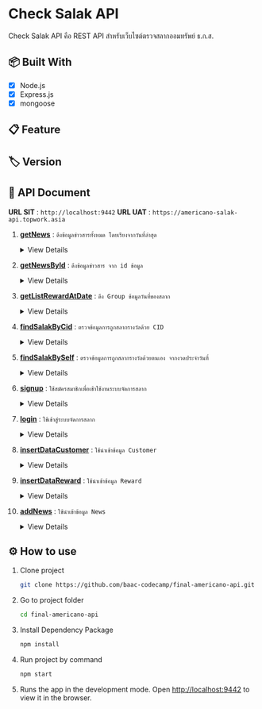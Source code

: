 # Check Salak API

Check Salak API คือ REST API สำหรับเว็บไซต์ตรวจสลากออมทรัพย์ ธ.ก.ส.

## 📦 Built With

- [x] Node.js
- [x] Express.js
- [x] mongoose

## 📋 Feature

## 🏷 Version

## 📘 API Document

**URL SIT** : `http://localhost:9442`
**URL UAT** : `https://americano-salak-api.topwork.asia`

1. **[getNews](#)** : `ดึงข้อมูลข่าวสารทั้งหมด โดยเรียงจากวันที่ล่าสุด`
   <details>
   <summary>View Details</summary>

   - **Method** : `GET`
   - **Url** : `http://{URL}:{PORT}/front/getNews`
   - **Request** :
     - header : `-`
     - body : `-`
     - param : `-`
     - queryString : `-`
   - **Response** :

     ```json
     {
       "response_status": "success",
       "response_message": "Get News Success!",
       "response_data": {
         "ListNews": [
           {
             "_id": "5f339227cb71c124ba2f417e",
             "title": "ฝาก-โอนเงินที่ตู้บุญเติม ลุ้นรับทองคำหนัก 2 สลึง",
             "imgUrl": "https://www.baac.or.th/file-upload/015299-1-OK%20AD_A-Mobile%20-01.jpg",
             "desc": "ฝาก-โอนเงินที่ตู้บุญเติม ลุ้นรับทองคำหนัก 2 สลึง",
             "createdAt": "2020-08-12T06:54:31.542Z",
             "updatedAt": "2020-08-12T06:54:31.542Z",
             "__v": 0,
             "id": "5f339227cb71c124ba2f417e"
           },
           {
             "_id": "5f339227cb71c124ba2f417f",
             "title": "งานมหกรรมการเงินโคราช ครั้งที่ 14 Money Expo Korat 2020",
             "imgUrl": "https://www.baac.or.th/file-upload/015295-1-leaflet%20on%20web-1.jpg",
             "desc": "งานมหกรรมการเงินโคราช ครั้งที่ 14 Money Expo Korat 2020",
             "createdAt": "2020-08-12T06:54:31.542Z",
             "updatedAt": "2020-08-12T06:54:31.542Z",
             "__v": 0,
             "id": "5f339227cb71c124ba2f417f"
           }
         ]
       }
     }
     ```

     </details>

2. **[getNewsById](#)** : `ดึงข้อมูลข่าวสาร จาก id ข้อมูล`
   <details>
   <summary>View Details</summary>

   - **Method** : `GET`
   - **Url** : `http://{URL}:{PORT}/front/getNews/:id`
   - **Request** :
     - header : `-`
     - body : `-`
     - param : `id`
     - queryString : `-`
   - **Response** :
     ```json
     {
       "response_status": "success",
       "response_message": "Get news by id success!",
       "response_data": {
         "currNews": {
           "_id": "5f339227cb71c124ba2f417e",
           "title": "ฝาก-โอนเงินที่ตู้บุญเติม ลุ้นรับทองคำหนัก 2 สลึง",
           "imgUrl": "https://www.baac.or.th/file-upload/015299-1-OK%20AD_A-Mobile%20-01.jpg",
           "desc": "ฝาก-โอนเงินที่ตู้บุญเติม ลุ้นรับทองคำหนัก 2 สลึง",
           "createdAt": "2020-08-12T06:54:31.542Z",
           "updatedAt": "2020-08-12T06:54:31.542Z",
           "__v": 0,
           "id": "5f339227cb71c124ba2f417e"
         }
       }
     }
     ```

    </details>

3. **[getListRewardAtDate](#)** : `ดึง Group ข้อมูลวันที่ของสลาก`
   <details>
   <summary>View Details</summary>

   - **Method** : `GET`
   - **Url** : `http://{URL}:{PORT}/front/getListRewardAtDate`
   - **Request** :
     - header : `-`
     - body : `-`
     - param : `-`
     - queryString : `-`
   - **Response** :

     ```json
     {
       "response_status": "success",
       "response_message": "Get list reardAtDate success!",
       "response_data": {
         "ListRewardAtDate": ["2020-06-16T00:00:00.000Z", "2020-07-16T00:00:00.000Z"]
       }
     }
     ```

     </details>

4. **[findSalakByCid](#)** : `ตรวจข้อมูลการถูกสลากรางวัลด้วย CID`
   <details>
   <summary>View Details</summary>

   - **Method** : `POST`
   - **Url** : `http://{URL}:{PORT}/front/findSalakByCid`
   - **Request** :
     - header : `Content-Type: application/json`
     - body :
       ```json
       {
         "cid": "1770200005105",
         "bod": "2020-09-03"
       }
       ```
     - param : `-`
     - queryString : `-`
   - **Response** :
     ```json
     {
       "response_status": "success",
       "response_message": "Find salak by cid success!",
       "response_data": {
         "_id": "5f2ac61462e0850a0269d0fc",
         "cid": "1770200005105",
         "cif": "32588666",
         "cusName": "ก็ หน่อทิม",
         "bod": "1991-09-03T00:00:00.000Z",
         "arrReward": [
           {
             "accNo": "400031732942",
             "accName": "นางสาว ก็ หน่อทิม",
             "accType": "1",
             "salakNoStart": "80000000",
             "salakNoEnd": "80000199",
             "rewardAtDate": "2020-06-16T00:00:00.000Z",
             "rewardAtSeq": "1",
             "rewardPrice": 1000000,
             "rewardNo": "80000023"
           },
           {
             "accNo": "400031732942",
             "accName": "นางสาว ก็ หน่อทิม",
             "accType": "1",
             "salakNoStart": "80000000",
             "salakNoEnd": "80000199",
             "rewardAtDate": "2020-06-16T00:00:00.000Z",
             "rewardAtSeq": "4",
             "rewardPrice": 400,
             "rewardNo": "80000198"
           },
           {
             "accNo": "400031732942",
             "accName": "นางสาว ก็ หน่อทิม",
             "accType": "1",
             "salakNoStart": "80000000",
             "salakNoEnd": "80000199",
             "rewardAtDate": "2020-06-16T00:00:00.000Z",
             "rewardAtSeq": "5",
             "rewardPrice": 50,
             "rewardNo": "80000199"
           },
           {
             "accNo": "400031732942",
             "accName": "นางสาว ก็ หน่อทิม",
             "accType": "1",
             "salakNoStart": "80000000",
             "salakNoEnd": "80000199",
             "rewardAtDate": "2020-07-16T00:00:00.000Z",
             "rewardAtSeq": "1",
             "rewardPrice": 1000000,
             "rewardNo": "80000023"
           },
           {
             "accNo": "400031732942",
             "accName": "นางสาว ก็ หน่อทิม",
             "accType": "1",
             "salakNoStart": "80000000",
             "salakNoEnd": "80000199",
             "rewardAtDate": "2020-07-16T00:00:00.000Z",
             "rewardAtSeq": "4",
             "rewardPrice": 400,
             "rewardNo": "80000198"
           },
           {
             "accNo": "400031732942",
             "accName": "นางสาว ก็ หน่อทิม",
             "accType": "1",
             "salakNoStart": "80000000",
             "salakNoEnd": "80000199",
             "rewardAtDate": "2020-07-16T00:00:00.000Z",
             "rewardAtSeq": "5",
             "rewardPrice": 50,
             "rewardNo": "80000199"
           }
         ]
       }
     }
     ```
     ```json
     {
       "response_status": "fail",
       "response_message": "Is not cid!",
       "response_data": {}
     }
     ```
     ```json
     {
       "response_status": "fail",
       "response_message": "Is not bod!",
       "response_data": {}
     }
     ```

    </details>

5. **[findSalakBySelf](#)** : `ตรวจข้อมูลการถูกสลากรางวัลด้วยตนเอง จากงวดประจำวันที่`
   <details>
   <summary>View Details</summary>

   - **Method** : `POST`
   - **Url** : `http://{URL}:{PORT}/front/findSalakBySelf`
   - **Request** :
     - header : `Content-Type: application/json`
     - body :
       ```json
       {
         "rewardAtDate": "2020-06-16"
       }
       ```
     - param : `-`
     - queryString : `-`
   - **Response** :
     ```json
     {
       "response_status": "success",
       "response_message": "Find salak by self success!",
       "response_data": {
         "rewardAtDate": "2020-06-16T00:00:00.000Z",
         "seq1": {
           "no": ["80000023"],
           "price": 1000000
         },
         "seq2": {
           "no": ["222221", "222222"],
           "price": 20000
         },
         "seq3": {
           "no": ["333331", "333332", "333333"],
           "price": 3000
         },
         "seq4": {
           "no": ["444443", "444444", "444442", "80000198"],
           "price": 400
         },
         "seq5": {
           "no": ["80000199", "555551", "555554", "555553", "555555"],
           "price": 50
         }
       }
     }
     ```
     ```json
     {
       "response_status": "fail",
       "response_message": "Is not rewardDate!",
       "response_data": {}
     }
     ```

    </details>

6. **[signup](#)** : `ใช้สมัครสมาชิกเพื่อเช้าใช้งานระบบจัดการสลาก`
   <details>
   <summary>View Details</summary>

   - **Method** : `POST`
   - **Url** : `http://{URL}:{PORT}/admin/signup`
   - **Request** :
     - header : `Content-Type: application/json`
     - body :
       ```json
       {
         "username": "Test.c",
         "password": "baac",
         "fullname": "Test Codecamp"
       }
       ```
     - param : `-`
     - queryString : `-`
   - **Response** :
     ```json
     {
       "response_status": "success",
       "response_message": "signup success!",
       "response_data": {
         "username": "Test.c"
       }
     }
     ```
     ```json
     {
       "response_status": "fail",
       "response_message": "Username already exits",
       "response_data": {}
     }
     ```

    </details>

7. **[login](#)** : `ใช้เข้าสู่ระบบจัดการสลาก`
   <details>
   <summary>View Details</summary>

   - **Method** : `POST`
   - **Url** : `http://{URL}:{PORT}/admin/login`
   - **Request** :
     - header : `Content-Type: application/json`
     - body :
       ```json
       {
         "username": "Test.c",
         "password": "baac"
       }
       ```
     - param : `-`
     - queryString : `-`
   - **Response** :
     ```json
     {
       "response_status": "success",
       "response_message": "Login is success!",
       "response_data": {
         "username": "Test.c",
         "fullname": "Test Codecamp",
         "token": "eyJhbGciOiJIUzI1NiIsInR5cCI6IkpXVCJ9.eyJpZCI6IjVmMzNkMmY1MWY4M2M0MmMzMDJiYzE2ZiIsImZ1bGxuYW1lIjoiVGVzdCBDb2RlY2FtcCIsImlhdCI6MTU5NzIzMjE2NCwiZXhwIjoxNTk3MzE4NTY0fQ.7w5pFg7CejFWIISf5mgp6EQ_FUvuyl-jhjjuFnTvRVs",
         "expires_in": 1597318564
       }
     }
     ```
     ```json
     {
       "response_status": "fail",
       "response_message": "Username or password is wrong!",
       "response_data": {}
     }
     ```

    </details>

8. **[insertDataCustomer](#)** : `ใช้นำเข้าข้อมูล Customer`
    <details>
   <summary>View Details</summary>

   - **Method** : `POST`
   - **Url** : `http://{URL}:{PORT}/admin/insertDataCustomer`
   - **Request** :
     - header : `Content-Type: application/json`
     - body :
       ```json
       {
         "listDataCustomer": [
           {
             "Seq": 1,
             "CID": "1770200005105",
             "CIFNo": "32588666",
             "CIFName": "ก็ หน่อทิม",
             "BOD": "1991-09-03",
             "AccType": "1",
             "AccNo": "400031732942",
             "AccName": "นางสาว ก็ หน่อทิม   ",
             "SalakStart": "80000000",
             "SalakEnd": "80000199"
           },
           {
             "Seq": 2,
             "CID": "1469900113891",
             "CIFNo": "34097420",
             "CIFName": "กช ภูหมั่นเพียร",
             "BOD": "1991-09-03",
             "AccType": "1",
             "AccNo": "400035720137",
             "AccName": "นางสาว กช ภูหมั่นเพียร   ",
             "SalakStart": "80000200",
             "SalakEnd": "80000202"
           },
           {
             "Seq": 3,
             "CID": "1409900484457",
             "CIFNo": "26115005",
             "CIFName": "กชกนก แสงสิทธิ์",
             "BOD": "1991-09-03",
             "AccType": "1",
             "AccNo": "400024452700",
             "AccName": "น.ส. กชกนก แสงสิทธิ์   ",
             "SalakStart": "80000203",
             "SalakEnd": "80000222"
           },
           {
             "Seq": 4,
             "CID": "1209600156073",
             "CIFNo": "34036900",
             "CIFName": "กชกมล กมลสุวรรณ",
             "BOD": "1991-09-03",
             "AccType": "1",
             "AccNo": "400034994371",
             "AccName": "นางสาว กชกมล กมลสุวรรณ   ",
             "SalakStart": "80000223",
             "SalakEnd": "80000622"
           },
           {
             "Seq": 5,
             "CID": "1529900131316",
             "CIFNo": "1940297",
             "CIFName": "กชกมล ภูชิตจตุรภัทร์",
             "BOD": "1991-09-03",
             "AccType": "1",
             "AccNo": "400035451712",
             "AccName": "นางสาว กชกมล ภูชิตจตุรภัทร์   ",
             "SalakStart": "80000623",
             "SalakEnd": "80000642"
           },
           {
             "Seq": 6,
             "CID": "1540100051557",
             "CIFNo": "16888369",
             "CIFName": "กชกร กอบคำ",
             "BOD": "1991-09-03",
             "AccType": "1",
             "AccNo": "400033847999",
             "AccName": "นางสาว กชกร กอบคำ   ",
             "SalakStart": "80000643",
             "SalakEnd": "80000643"
           },
           {
             "Seq": 7,
             "CID": "1100800964478",
             "CIFNo": "33275561",
             "CIFName": "กชกร จารุเรืองสุข",
             "BOD": "1991-09-03",
             "AccType": "1",
             "AccNo": "400033779435",
             "AccName": "นางสาว กชกร จารุเรืองสุข   ",
             "SalakStart": "80000644",
             "SalakEnd": "80000644"
           },
           {
             "Seq": 8,
             "CID": "1119900766889",
             "CIFNo": "34036917",
             "CIFName": "กชกร ชัยเชิดชู",
             "BOD": "1991-09-03",
             "AccType": "1",
             "AccNo": "400034978701",
             "AccName": "นางสาว กชกร ชัยเชิดชู   ",
             "SalakStart": "80000645",
             "SalakEnd": "80000744"
           },
           {
             "Seq": 9,
             "CID": "1909800636404",
             "CIFNo": "31976239",
             "CIFName": "กชกร ดุลยพัชร์",
             "BOD": "1991-09-03",
             "AccType": "1",
             "AccNo": "400032795266",
             "AccName": "นางสาว กชกร ดุลยพัชร์   ",
             "SalakStart": "80000745",
             "SalakEnd": "80000794"
           },
           {
             "Seq": 10,
             "CID": "1520800009383",
             "CIFNo": "8285312",
             "CIFName": "กชกร นันทะวงศ์",
             "BOD": "1991-09-03",
             "AccType": "1",
             "AccNo": "400035786115",
             "AccName": "นางสาว กชกร นันทะวงศ์   ",
             "SalakStart": "80000795",
             "SalakEnd": "80000894"
           },
           {
             "Seq": 11,
             "CID": "1770200005105",
             "CIFNo": "32588666",
             "CIFName": "ก็ หน่อทิม",
             "BOD": "1991-09-03",
             "AccType": "1",
             "AccNo": "400031732942",
             "AccName": "นางสาว ก็ หน่อทิม   ",
             "SalakStart": "80002000",
             "SalakEnd": "80002010"
           },
           {
             "Seq": 12,
             "CID": "1770200005105",
             "CIFNo": "32588666",
             "CIFName": "ก็ หน่อทิม",
             "BOD": "1991-09-03",
             "AccType": "1",
             "AccNo": "400031732942",
             "AccName": "นางสาว ก็ หน่อทิม   ",
             "SalakStart": "80003000",
             "SalakEnd": "80003020"
           },
           {
             "Seq": 13,
             "CID": "1770200005105",
             "CIFNo": "32588666",
             "CIFName": "ก็ หน่อทิม",
             "BOD": "1991-09-03",
             "AccType": "3",
             "AccNo": "500031732945",
             "AccName": "นางสาว ก็ หน่อทิม   ",
             "SalakStart": "90004000",
             "SalakEnd": "90004020"
           },
           {
             "Seq": 14,
             "CID": "1770200005105",
             "CIFNo": "32588666",
             "CIFName": "ก็ หน่อทิม",
             "BOD": "1991-09-03",
             "AccType": "3",
             "AccNo": "500031732945",
             "AccName": "นางสาว ก็ หน่อทิม   ",
             "SalakStart": "90005000",
             "SalakEnd": "90005020"
           }
         ]
       }
       ```
     - param : `-`
     - queryString : `-`
   - **Response** :
     ```json
     {
       "response_status": "success",
       "response_message": "Add New Customer Success!",
       "response_data": {}
     }
     ```

    </details>

9. **[insertDataReward](#)** : `ใช้นำเข้าข้อมูล Reward`
   <details>
   <summary>View Details</summary>

   - **Method** : `POST`
   - **Url** : `http://{URL}:{PORT}/admin/insertDataReward`
   - **Request** :
   - header : `Content-Type: application/json`
   - body :
     ```json
     {
       "listDataReward": [
         {
           "RewardAtDate": "2020-06-16",
           "RewardAtSeq": "1",
           "RewardPrice": "1000000",
           "RewardNo": "9182368"
         },
         {
           "RewardAtDate": "2020-06-16",
           "RewardAtSeq": "2",
           "RewardPrice": "20000",
           "RewardNo": 4948894
         },
         {
           "RewardAtDate": "2020-06-16",
           "RewardAtSeq": "2",
           "RewardPrice": "20000",
           "RewardNo": 5040803
         },
         {
           "RewardAtDate": "2020-06-16",
           "RewardAtSeq": "2",
           "RewardPrice": "3000",
           "RewardNo": 6358780
         },
         {
           "RewardAtDate": "2020-06-16",
           "RewardAtSeq": "3",
           "RewardPrice": "3000",
           "RewardNo": "0072809"
         },
         {
           "RewardAtDate": "2020-06-16",
           "RewardAtSeq": "3",
           "RewardPrice": "3000",
           "RewardNo": "0466749"
         },
         {
           "RewardAtDate": "2020-06-16",
           "RewardAtSeq": "3",
           "RewardPrice": "400",
           "RewardNo": 3159724
         },
         {
           "RewardAtDate": "2020-06-16",
           "RewardAtSeq": "3",
           "RewardPrice": "400",
           "RewardNo": "3721866"
         },
         {
           "RewardAtDate": "2020-06-16",
           "RewardAtSeq": "3",
           "RewardPrice": "400",
           "RewardNo": 4235750
         }
       ]
     }
     ```
   - param : `-`
   - queryString : `-`
   - **Response** :

   ```json
   {
     "response_status": "success",
     "response_message": "Add New Reward Success!",
     "response_data": {}
   }
   ```

   </details>

10. **[addNews](#)** : `ใช้นำเข้าข้อมูล News`
     <details>
    <summary>View Details</summary>

    - **Method** : `POST`
    - **Url** : `http://{URL}:{PORT}/admin/addNews`
    - **Request** :
      - header : `Content-Type: application/json`
      - body :
        ```json
        {
          "title": "NewTitle1",
          "imgUrl": "urlImgg....",
          "desc": "detail......"
        }
        ```
      - param : `-`
      - queryString : `-`
    - **Response** :
      ```json
      {
        "response_status": "success",
        "response_message": "Add News Success",
        "response_data": {}
      }
      ```

     </details>

## ⚙ How to use

1. Clone project

   ```bash
   git clone https://github.com/baac-codecamp/final-americano-api.git
   ```

2. Go to project folder

   ```bash
   cd final-americano-api
   ```

3. Install Dependency Package

   ```bash
   npm install
   ```

4. Run project by command

   ```bash
   npm start
   ```

5. Runs the app in the development mode.
   Open [http://localhost:9442](http://localhost:9442) to view it in the browser.
